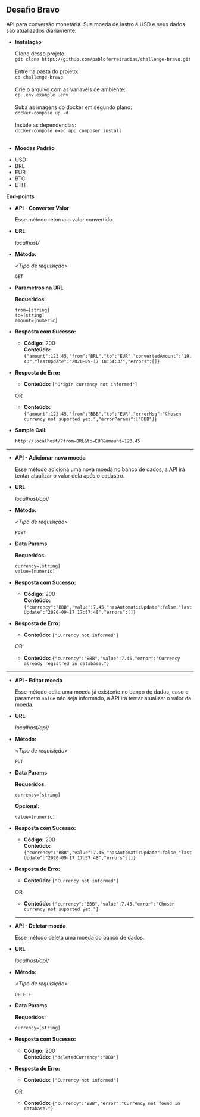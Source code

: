 **Desafio Bravo**
----
  API para conversão monetária. Sua moeda de lastro é USD e seus dados são atualizados diariamente.

* **Instalação**

  Clone desse projeto: <br>
  `git clone https://github.com/pabloferreiradias/challenge-bravo.git`<br><br>
  Entre na pasta do projeto: <br>
  `cd challenge-bravo`<br><br>
  Crie o arquivo com as variaveis de ambiente: <br>
  `cp .env.example .env`<br><br>
  Suba as imagens do docker em segundo plano: <br>
  `docker-compose up -d`<br><br>
  Instale as dependencias: <br>
  `docker-compose exec app composer install`<br><br>

* **Moedas Padrão**

-   USD
-   BRL
-   EUR
-   BTC
-   ETH

**End-points**

* **API - Converter Valor**

  Esse método retorna o valor convertido.

* **URL**

  _localhost/_

* **Método:**
  
  <_Tipo de requisição_>

  `GET`
  
*  **Parametros na URL**

   **Requeridos:**
 
   `from=[string]`<br>
   `to=[string]`<br>
   `amount=[numeric]`<br>


* **Resposta com Sucesso:**

  * **Código:** 200 <br />
    **Conteúdo:** `{"amount":123.45,"from":"BRL","to":"EUR","convertedAmount":"19.43","lastUpdate":"2020-09-17 18:54:37","errors":[]}`

* **Resposta de Erro:**

  * **Conteúdo:** `["Origin currency not informed"]` <br />

  OR

  * **Conteúdo:** `{"amount":123.45,"from":"BBB","to":"EUR","errorMsg":"Chosen currency not suported yet.","errorParams":["BBB"]}` <br />
    

* **Sample Call:**

  `http://localhost/?from=BRL&to=EUR&amount=123.45`

----

* **API - Adicionar nova moeda**

  Esse método adiciona uma nova moeda no banco de dados, a API irá tentar atualizar o valor dela após o cadastro.

* **URL**

  _localhost/api/_

* **Método:**
  
  <_Tipo de requisição_>

  `POST`
  
*  **Data Params**

   **Requeridos:**
 
   `currency=[string]`<br>
   `value=[numeric]`<br>

* **Resposta com Sucesso:**

  * **Código:** 200 <br />
    **Conteúdo:** `{"currency":"BBB","value":7.45,"hasAutomaticUpdate":false,"lastUpdate":"2020-09-17 17:57:48","errors":[]}`

* **Resposta de Erro:**

  * **Conteúdo:** `["Currency not informed"]` <br />

  OR

  * **Conteúdo:** `{"currency":"BBB","value":7.45,"error":"Currency already registred in database."}` <br />
    

----

* **API - Editar moeda**

  Esse método edita uma moeda já existente no banco de dados, caso o parametro `value` não seja informado, a API irá tentar atualizar o valor da moeda.

* **URL**

  _localhost/api/_

* **Método:**
  
  <_Tipo de requisição_>

  `PUT`
  
*  **Data Params**

   **Requeridos:**
 
   `currency=[string]`<br>

   **Opcional:**
 
   `value=[numeric]`<br>

* **Resposta com Sucesso:**

  * **Código:** 200 <br />
    **Conteúdo:** `{"currency":"BBB","value":7.45,"hasAutomaticUpdate":false,"lastUpdate":"2020-09-17 17:57:48","errors":[]}`

* **Resposta de Erro:**

  * **Conteúdo:** `["Currency not informed"]` <br />

  OR

  * **Conteúdo:** `{"currency":"BBB","value":7.45,"error":"Chosen currency not suported yet."}` <br />

  ----

* **API - Deletar moeda**

  Esse método deleta uma moeda do banco de dados.

* **URL**

  _localhost/api/_

* **Método:**
  
  <_Tipo de requisição_>

  `DELETE`
  
*  **Data Params**

   **Requeridos:**
 
   `currency=[string]`<br>

* **Resposta com Sucesso:**

  * **Código:** 200 <br />
    **Conteúdo:** `{"deletedCurrency":"BBB"}`

* **Resposta de Erro:**

  * **Conteúdo:** `["Currency not informed"]` <br />

  OR

  * **Conteúdo:** `{"currency":"BBB","error":"Currency not found in database."}` <br />
